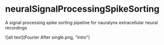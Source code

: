 # neuralSignalProcessingSpikeSorting
A signal processing spike sorting pipeline for nauralynx extracellular neural recordings

![alt text](Fourier After single.png, "intro")
